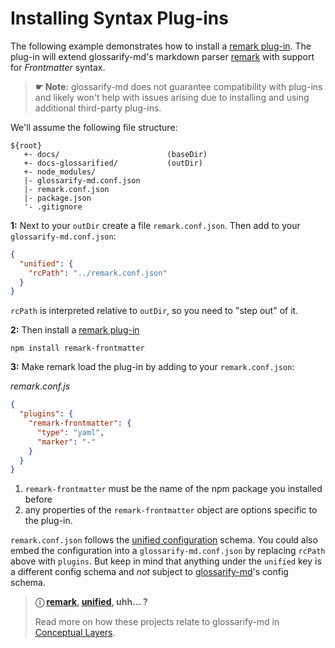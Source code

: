 # Installing Syntax Plug-ins

[doc-conceptual-layers]: ./conceptual-layers.md
[CommonMark]: https://www.commonmark.org
[glossarify-md]: https://github.com/about-code/glossarify-md
[remark]: https://github.com/remarkjs/remark
[remark-frontmatter]: https://npmjs.com/package/remark-frontmatter
[remark-plugin]: https://github.com/remarkjs/awesome-remark
[unified]: https://unifiedjs.com
[unified-config]: https://github.com/unifiedjs/unified-engine/blob/main/doc/configure.md

The following example demonstrates how to install a [remark plug-in][remark-plugin]. The plug-in will extend glossarify-md's markdown parser [remark]  with support for *Frontmatter* syntax.

> **☛ Note:** glossarify-md does not guarantee compatibility with plug-ins and likely won't help with issues arising due to installing and using additional third-party plug-ins.

We'll assume the following file structure:

~~~
${root}
   +- docs/                        (baseDir)
   +- docs-glossarified/           (outDir)
   +- node_modules/
   |- glossarify-md.conf.json
   |- remark.conf.json
   |- package.json
   '- .gitignore
~~~

**1:** Next to your `outDir` create a file `remark.conf.json`. Then add to your `glossarify-md.conf.json`:

```json
{
  "unified": {
    "rcPath": "../remark.conf.json"
  }
}
```

`rcPath` is interpreted relative to `outDir`, so you need to "step out" of it.

**2:** Then install a [remark plug-in][remark-plugin]

~~~
npm install remark-frontmatter
~~~

**3:** Make remark load the plug-in by adding to your `remark.conf.json`:

*remark.conf.js*
```json
{
  "plugins": {
    "remark-frontmatter": {
      "type": "yaml",
      "marker": "-"
    }
  }
}
```

1. `remark-frontmatter` must be the name of the npm package you installed before
2. any properties of the `remark-frontmatter` object are options specific to the plug-in.

`remark.conf.json` follows the [unified configuration][unified-config] schema. You could also embed the configuration into a `glossarify-md.conf.json` by replacing `rcPath` above with `plugins`. But keep in mind that anything under the `unified` key is a different config schema and *not* subject to [glossarify-md]'s config schema.

> **ⓘ [remark], [unified], uhh... ?**
>
> Read more on how these projects relate to glossarify-md in [Conceptual Layers][doc-conceptual-layers].
